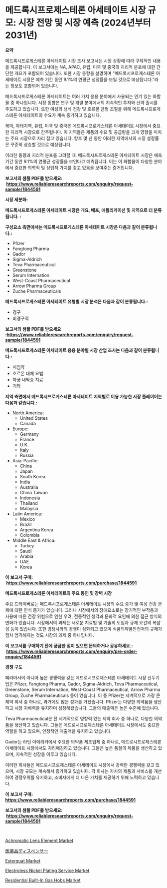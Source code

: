 <p><h1>메드록시프로제스테론 아세테이트 시장 규모: 시장 전망 및 시장 예측 (2024년부터 2031년)</h1></p><p><strong>요약</strong></p>
<p><p>메드록시프로게스테론 아세테이트 시장 조사 보고서는 시장 상황에 따라 구체적인 내용을 제공합니다. 이 보고서에는 NA, APAC, 유럽, 미국 및 중국의 지리적 분포에 대한 간단한 개요가 포함되어 있습니다. 또한 시장 동향을 설명하며 "메드록시프로게스테론 아세테이트 시장은 예측 기간 동안 9.1%의 연평균 성장률을 보일 것으로 예상됩니다."라는 정보도 포함되어 있습니다.</p><p>메드록시프로게스테론 아세테이트는 여러 가지 응용 분야에서 사용되는 인기 있는 화합물 중 하나입니다. 시장 동향은 연구 및 개발 분야에서의 지속적인 투자와 신약 출시를 주도하고 있습니다. 또한 여성의 생식 건강 및 호르몬 균형 조절을 위해 메드록시프로게스테론 아세테이트의 수요가 계속 증가하고 있습니다.</p><p>북미, 아태지역, 유럽, 미국 및 중국은 메드록시프로게스테론 아세테이트 시장에서 중요한 지리적 시장으로 간주됩니다. 이 지역들은 제품의 수요 및 공급량을 크게 영향을 미치는 주요 시장으로 자리 잡고 있습니다. 향후 몇 년 동안 이러한 지역에서의 시장 성장률은 꾸준히 상승할 것으로 예상됩니다.</p><p>이러한 동향과 지리적 분포를 고려할 때, 메드록시프로게스테론 아세테이트 시장은 예측 기간 동안 9.1%의 연평균 성장률을 보인다고 예측됩니다. 이는 이 화합물이 다양한 분야에서 중요한 의학적 및 상업적 가치를 갖고 있음을 보여주는 증거입니다.</p></p>
<p><strong>보고서의 샘플 PDF를 받으세요: &nbsp;<a href="https://www.reliableresearchreports.com/enquiry/request-sample/1844591">https://www.reliableresearchreports.com/enquiry/request-sample/1844591</a></strong></p>
<p><strong>시장 세분화:</strong></p>
<p><strong> 메드록시프로게스테론 아세테이트 시장은 개요, 배포, 애플리케이션 및 지역으로 더 분류됩니다. :</strong></p>
<p><strong>구성요소 측면에서는 메드록시프로게스테론 아세테이트 시장은 다음과 같이 분류됩니다.:</strong></p>
<p><ul><li>Pfizer</li><li>Fangtong Pharma</li><li>Gador</li><li>Sigma-Aldrich</li><li>Teva Pharmaceutical</li><li>Greenstone</li><li>Serum Internation</li><li>West-Coast Pharmaceutical</li><li>Arrow Pharma Group</li><li>Zuche Pharmaceuticals</li></ul></p>
<p><strong> 메드록시프로게스테론 아세테이트 유형별 시장 분석은 다음과 같이 분류됩니다.:</strong></p>
<p><ul><li>경구</li><li>비경구적</li></ul></p>
<p><strong>보고서의 샘플 PDF를 받으세요 :<a href="https://www.reliableresearchreports.com/enquiry/request-sample/1844591">https://www.reliableresearchreports.com/enquiry/request-sample/1844591</a></strong></p>
<p><strong> 메드록시프로게스테론 아세테이트 응용 분야별 시장 산업 조사는 다음과 같이 분류됩니다.:</strong></p>
<p><ul><li>피임약</li><li>호르몬 대체 요법</li><li>자궁 내막증 치료</li><li>기타</li></ul></p>
<p><strong>지역 측면에서 메드록시프로게스테론 아세테이트 지역별로 이용 가능한 시장 플레이어는 다음과 같습니다.:</strong></p>
<p><ul>
    <li>
        North America:
        <ul>
            <li>United States</li>
            <li>Canada</li>
        </ul>
    </li>
    <li>
        Europe:
        <ul>
            <li>Germany</li>
            <li>France</li>
            <li>U.K.</li>
            <li>Italy</li>
            <li>Russia</li>
        </ul>
    </li>
    <li>
        Asia-Pacific:
        <ul>
            <li>China</li>
            <li>Japan</li>
            <li>South Korea</li>
            <li>India</li>
            <li>Australia</li>
            <li>China Taiwan</li>
            <li>Indonesia</li>
            <li>Thailand</li>
            <li>Malaysia</li>
        </ul>
    </li>
    <li>
        Latin America:
        <ul>
            <li>Mexico</li>
            <li>Brazil</li>
            <li>Argentina Korea</li>
            <li>Colombia</li>
        </ul>
    </li>
    <li>
        Middle East & Africa:
        <ul>
            <li>Turkey</li>
            <li>Saudi</li>
            <li>Arabia</li>
            <li>UAE</li>
            <li>Korea</li>
        </ul>
    </li>
    </ul></p>
<p><strong>이 보고서 구매: &nbsp;<a href="https://www.reliableresearchreports.com/purchase/1844591">https://www.reliableresearchreports.com/purchase/1844591</a></strong></p>
<p><strong>메드록시프로게스테론 아세테이트의 주요 동인 및 장벽 시장</strong></p>
<p><p>주요 드라이버로는 메드록시프로게스테론 아세테이트 시장의 수요 증가 및 여성 건강 문제에 대한 인식 증가가 있습니다. 그러나 시장에서의 장애요소로는 장기적인 부작용과 사용에 따른 건강 위험으로 인한 우려, 전통적인 생각과 문화적 요인에 의한 접근 방식의 변화가 있습니다. 시장에서의 과제는 새로운 치료법 및 기술의 도입과 규제 요건의 복잡성 등이 있습니다. 또한 경쟁사와의 경쟁이 심화되고 있으며 식품의약품안전처의 규제가 점차 엄격해지는 것도 시장의 과제 중 하나입니다.</p></p>
<p><strong>이 보고서를 구매하기 전에 궁금한 점이 있으면 문의하거나 공유하세요.: &nbsp;<a href="https://www.reliableresearchreports.com/enquiry/pre-order-enquiry/1844591">https://www.reliableresearchreports.com/enquiry/pre-order-enquiry/1844591</a></strong></p>
<p><strong>경쟁 구도</strong></p>
<p><p>페라마사이 아니아 높은 경쟁력을 갖는 메드로시프로제스테론 아세테이트 시장 선두기업은 Pfizer, Fangtong Pharma, Gador, Sigma-Aldrich, Teva Pharmaceutical, Greenstone, Serum Internation, West-Coast Pharmaceutical, Arrow Pharma Group, Zuche Pharmaceuticals 등이 있습니다. 이 중 Pfizer는 세계적으로 가장 큰 제약 회사 중 하나로, 과거에도 많은 성과를 거뒀습니다. Pfizer는 다양한 의약품을 생산하고 시장 지배력을 유지하며 성장해왔습니다. 그들의 매출액은 높은 수준에 있습니다.</p><p>Teva Pharmaceutical은 전 세계적으로 영향력 있는 제약 회사 중 하나로, 다양한 의약품을 생산하고 있습니다. 그들은 메드로시프로제스테론 아세테이트 시장에서도 중요한 역할을 하고 있으며, 안정적인 매출액을 유지하고 있습니다.</p><p>Gador는 라틴 아메리카에서 주요한 의약품 제조업체 중 하나로, 메드로시프로제스테론 아세테이트 시장에서도 자리매김하고 있습니다. 그들은 높은 품질의 제품을 생산하고 있으며, 지속적인 성장을 이루고 있습니다.</p><p>이러한 회사들은 메드로시프로제스테론 아세테이트 시장에서 강력한 경쟁력을 갖고 있으며, 시장 규모는 계속해서 증가하고 있습니다. 각 회사는 자사의 제품과 서비스를 개선하여 경쟁우위를 유지하고, 소비자에게 더 나은 가치를 제공하기 위해 노력하고 있습니다.</p></p>
<p><strong>이 보고서 구매: &nbsp; <a href="https://www.reliableresearchreports.com/purchase/1844591">https://www.reliableresearchreports.com/purchase/1844591</a></strong></p>
<p><strong>보고서의 샘플 PDF를 받으세요: &nbsp;<a href="https://www.reliableresearchreports.com/enquiry/request-sample/1844591">https://www.reliableresearchreports.com/enquiry/request-sample/1844591</a></strong><strong></strong></p>
<p>&nbsp;</p>
<p><p><a href="https://github.com/mahnoor2003/Market-Research-Report-List-3/blob/main/achromatic-lens-element-market.md">Achromatic Lens Element Market</a></p><p><a href="https://github.com/mcbeesbxa270/Market-Research-Report-List-1/blob/main/8421975185710.md">医薬品ディスペンサー</a></p><p><a href="https://view.publitas.com/reportprime-1/esterquat-market-size-evaluating-its-market-trends-growth-and-projections-2024-2031/">Esterquat Market</a></p><p><a href="https://flame-sidecar-702.notion.site/Electroless-Nickel-Plating-Service-Market-Dynamics-2024-2031-Also-about-Its-Market-Trends-Projecti-6f2326d772924ea8898bd7dc183f762f">Electroless Nickel Plating Service Market</a></p><p><a href="https://full-wildebeest-80b.notion.site/Residential-Built-In-Gas-Hobs-Market-Research-Report-Unlocks-Analysis-on-the-Market-Financial-Status-a59ccfcfb73f4f838ba1d67079383ce0">Residential Built-In Gas Hobs Market</a></p></p>